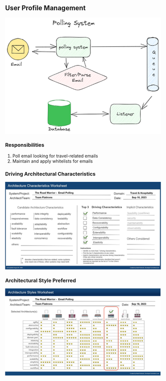 ## User Profile Management

![Image](../images/email-polling/component-diagram.PNG)

### Responsibilities

1. Poll email looking for travel-related emails
2. Maintain and apply whitelists for emails

### Driving Architectural Characteristics

![Image](../images/email-polling/architecture-characteristics.jpg)

### Architectural Style Preferred

![Image](../images/email-polling/architecture-styles.jpg)
